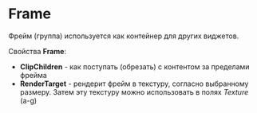 # Frame

Фрейм (группа) используется как контейнер для других виджетов.

Свойства **Frame**:

* **ClipChildren** - как поступать (обрезать) с контентом за пределами фрейма
* **RenderTarget** - рендерит фрейм в текстуру, согласно выбранному размеру. Затем эту текстуру можно использовать в полях *Texture* (a-g)
